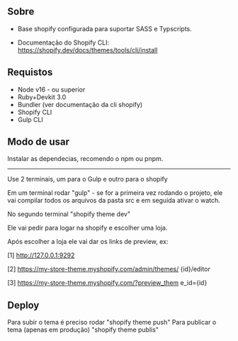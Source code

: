 ## Sobre

- Base shopify configurada para suportar SASS e Typscripts. 

- Documentação do Shopify CLI: https://shopify.dev/docs/themes/tools/cli/install

## Requistos

- Node v16 - ou superior
- Ruby+Devkit 3.0
- Bundler (ver documentação da cli shopify)
- Shopify CLI
- Gulp CLI

## Modo de usar

Instalar as dependecias, recomendo o npm ou pnpm.

---

Use 2 terminais, um para o Gulp e outro para o shopify

Em um terminal rodar "gulp" - se for a primeira vez rodando o projeto, ele vai compilar todos os arquivos da pasta src e em seguida ativar o watch.

No segundo terminal "shopify theme dev"

Ele vai pedir para logar na shopify e escolher uma loja.

Após escolher a loja ele vai dar os links de preview, ex:

[1] http://127.0.0.1:9292

[2] https://my-store-theme.myshopify.com/admin/themes/
{id}/editor

[3] https://my-store-theme.myshopify.com/?preview_them
e_id={id}


## Deploy

Para subir o tema é preciso rodar "shopify theme push" 
Para publicar o tema (apenas em produção) "shopify theme publis"

